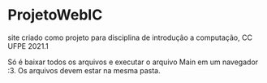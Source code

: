 # ProjetoWebIC
site criado como projeto para disciplina de introdução a computação, CC UFPE 2021.1

Só é baixar todos os arquivos e executar o arquivo Main em um navegador :3.
Os arquivos devem estar na mesma pasta.
